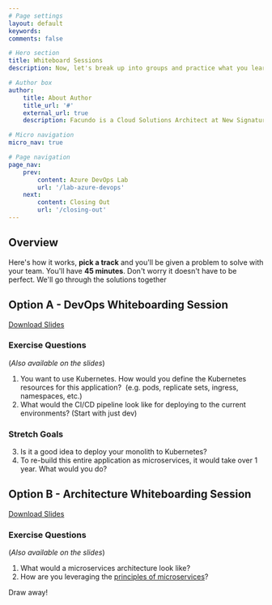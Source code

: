 ```yaml
---
# Page settings
layout: default
keywords:
comments: false

# Hero section
title: Whiteboard Sessions
description: Now, let's break up into groups and practice what you learned.

# Author box
author:
    title: About Author
    title_url: '#'
    external_url: true
    description: Facundo is a Cloud Solutions Architect at New Signature. He enjoys helping clients with architecture, containers/orchestration, and stream lining development processes.

# Micro navigation
micro_nav: true

# Page navigation
page_nav:
    prev:
        content: Azure DevOps Lab
        url: '/lab-azure-devops'
    next:
        content: Closing Out
        url: '/closing-out'
---
```


## Overview

Here's how it works, **pick a track** and you'll be given a problem to solve with your team.
You'll have **45 minutes**. Don't worry it doesn't have to be perfect. We'll go through the solutions together

## Option A - DevOps Whiteboarding Session

<a href="{{site.baseurl}}/slides/4_whiteboards_container_devops_nosolution.pdf" class="btn btn--dark btn--rounded btn--w-icon" download>Download Slides</a>


### Exercise Questions
(_Also available on the slides_)

1. You want to use Kubernetes. How would you define the Kubernetes resources for this application? ​
(e.g. pods, replicate sets, ingress, namespaces, etc.)
2. What would the CI/CD pipeline look like for deploying to the current environments? (Start with just dev)​

### Stretch Goals

3. Is it a good idea to deploy your monolith to Kubernetes?​
4. To re-build this entire application as microservices, it would take over 1 year. What would you do?​

## Option B - Architecture Whiteboarding Session

<a href="{{site.baseurl}}/slides/4b_whiteboards_microservices.pdf" class="btn btn--dark btn--rounded btn--w-icon" download>Download Slides</a>

### Exercise Questions
(_Also available on the slides_)

1. What would a microservices architecture look like?
2. How are you leveraging the [principles of microservices](https://samnewman.io/talks/principles-of-microservices/​)?​

Draw away!
